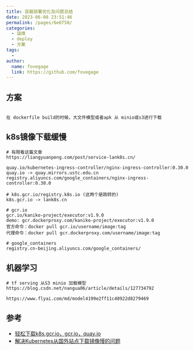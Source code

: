 ```yaml
---
title: 容器部署优化及问题总结
date: 2023-06-08 23:51:46
permalink: /pages/6e6f50/
categories:
  - 运维
  - deploy
  - 方案
tags:
  -
author:
  name: fovegage
  link: https://github.com/fovegage
---
```


## 方案

```

在 dockerfile build的时候，大文件模型或者apk 从 minio或s3进行下载

```

## k8s镜像下载缓慢

```
# 有限看这篇文章
https://liangyuanpeng.com/post/service-lank8s.cn/

quay.io/kubernetes-ingress-controller/nginx-ingress-controller:0.30.0
quay.io -> quay.mirrors.ustc.edu.cn
registry.aliyuncs.com/google_containers/nginx-ingress-controller:0.30.0

# k8s.gcr.io/registry.k8s.io (这两个是跳转的)
k8s.gcr.io -> lank8s.cn

# gcr.io
gcr.io/kaniko-project/executor:v1.9.0
demo: gcr.dockerproxy.com/kaniko-project/executor:v1.9.0
官方命令：docker pull gcr.io/username/image:tag
代理命令：docker pull gcr.dockerproxy.com/username/image:tag

# google_containers
registry.cn-beijing.aliyuncs.com/google_containers/
```

## 机器学习

```
# tf serving 从S3 minio 加载模型
https://blog.csdn.net/nangua06/article/details/127734792

https://www.flyai.com/md/model4199e2ff11c48922d8279469
```

## 参考

- [轻松下载k8s.gcr.io，gcr.io，quay.io](https://www.cnblogs.com/renshengdezheli/p/16814395.html)
- [解决Kubernetes从国外站点下载镜像慢的问题](https://junjie2018.github.io/notes/%E5%AE%B9%E5%99%A8%E6%8A%80%E6%9C%AF/kubernetes/%E8%A7%A3%E5%86%B3kubernetes%E4%BB%8E%E5%9B%BD%E5%A4%96%E7%AB%99%E7%82%B9%E4%B8%8B%E8%BD%BD%E9%95%9C%E5%83%8F%E6%85%A2%E7%9A%84%E9%97%AE%E9%A2%98/)